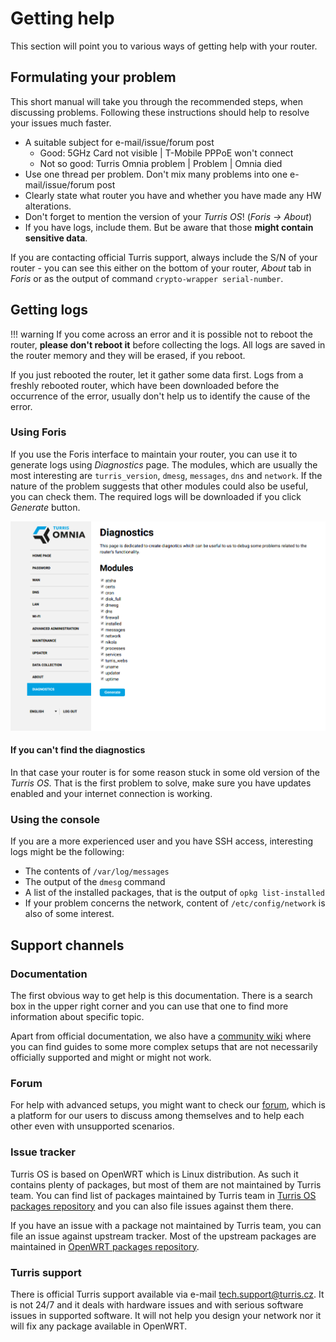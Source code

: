 # Getting help

This section will point you to various ways of getting help with your router.

## Formulating your problem

This short manual will take you through the recommended steps, when discussing
problems. Following these instructions should help to resolve your issues much
faster. 

 * A suitable subject for e-mail/issue/forum post
    * Good: 5GHz Card not visible | T-Mobile PPPoE won't connect
    * Not so good: Turris Omnia problem | Problem | Omnia died
 * Use one thread per problem. Don't mix many problems into one e-mail/issue/forum post
 * Clearly state what router you have and whether you have made any HW alterations.
 * Don't forget to mention the version of your _Turris OS_! (_Foris -> About_)
 * If you have logs, include them. But be aware that those **might contain
   sensitive data**.

If you are contacting official Turris support, always include the S/N of your
router - you can see this either on the bottom of your router, _About_ tab in
_Foris_ or as the output of command `crypto-wrapper serial-number`.

## Getting logs

!!! warning
    If you come across an error and it is possible not to reboot the router,
    **please don't reboot it** before collecting the logs. All logs are saved in
    the router memory and they will be erased, if you reboot. 

If you just rebooted the router, let it gather some data first. Logs from a
freshly rebooted router, which have been downloaded before the occurrence of
the error, usually don't help us to identify the cause of the error.

### Using Foris

If you use the Foris interface to maintain your router, you can use it to
generate logs using _Diagnostics_ page. The modules, which are usually the most
interesting are `turris_version`, `dmesg`, `messages`, `dns` and `network`. If the nature of the
problem suggests that other modules could also be useful, you can check them.
The required logs will be downloaded if you click _Generate_ button.

![Foris: Diagnostics](foris-diagnostics.png)

#### If you can't find the diagnostics

In that case your router is for some reason stuck in some old version of the
_Turris OS_. That is the first problem to solve, make sure you have updates
enabled and your internet connection is working.

### Using the console

If you are a more experienced user and you have SSH access, interesting logs
might be the following:

  * The contents of `/var/log/messages`
  * The output of the `dmesg` command
  * A list of the installed packages, that is the output of `opkg list-installed`
  * If your problem concerns the network, content of `/etc/config/network` is also of some interest.

## Support channels

### Documentation

The first obvious way to get help is this documentation. There is a search box in
the upper right corner and you can use that one to find more information about
specific topic.

Apart from official documentation, we also have a [community
wiki](https://doc.turris.cz/doc/en/public/start) where you can find guides to
some more complex setups that are not necessarily officially supported and
might or might not work.

### Forum

For help with advanced setups, you might want to check our
[forum](https://forum.turris.cz), which is a platform for our users to discuss
among themselves and to help each other even with unsupported scenarios.

### Issue tracker

Turris OS is based on OpenWRT which is Linux distribution. As such it contains
plenty of packages, but most of them are not maintained by Turris team. You can
find list of packages maintained by Turris team in [Turris OS packages
repository](https://gitlab.labs.nic.cz/turris/turris-os-packages) and you can
also file issues against them there.

If you have an issue with a package not maintained by Turris team, you can file an
issue against upstream tracker. Most of the upstream packages are maintained in
[OpenWRT packages repository](https://github.com/openwrt/packages/).

### Turris support

There is official Turris support available via e-mail
[tech.support@turris.cz](mailto:tech.support@turris.cz). It is not 24/7 and it
deals with hardware issues and with serious software issues in supported
software. It will not help you design your network nor it will fix any package
available in OpenWRT.

